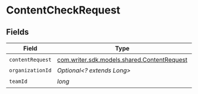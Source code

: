 # ContentCheckRequest


## Fields

| Field                                                                                | Type                                                                                 | Required                                                                             | Description                                                                          |
| ------------------------------------------------------------------------------------ | ------------------------------------------------------------------------------------ | ------------------------------------------------------------------------------------ | ------------------------------------------------------------------------------------ |
| `contentRequest`                                                                     | [com.writer.sdk.models.shared.ContentRequest](../../models/shared/ContentRequest.md) | :heavy_check_mark:                                                                   | N/A                                                                                  |
| `organizationId`                                                                     | *Optional<? extends Long>*                                                           | :heavy_minus_sign:                                                                   | N/A                                                                                  |
| `teamId`                                                                             | *long*                                                                               | :heavy_check_mark:                                                                   | N/A                                                                                  |